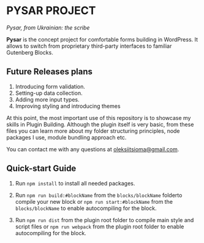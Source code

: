 # PYSAR PROJECT

*Pysar, from Ukrainian: the scribe*

**Pysar** is the concept project for comfortable forms building in WordPress. It allows to switch from proprietary third-party interfaces to familiar Gutenberg Blocks.

## Future Releases plans

1. Introducing form validation.
2. Setting-up data collection.
3. Adding more input types.
4. Improving styling and introducing themes

At this point, the most important use of this repository is to showcase my skills in Plugin Building. Although the plugin itself is very basic, from these files you can learn more about my folder structuring principles, node packages I use, module bundling approach etc. 

You can contact me with any questions at [oleksiitsioma@gmail.com](mailto:oleksiitsioma@gmail.com).

## Quick-start Guide

1. Run `npm install` to install all needed packages.

2. Run `npm run build:#blockName` from the `blocks/blockName` folderto compile your new block or `npm run start:#blockName` from the `blocks/blockName` to enable autocompiling for the block.

3. Run `npm run dist` from the plugin root folder to compile main style and script files or `npm run webpack` from the plugin root folder to enable autocompiling for the block.